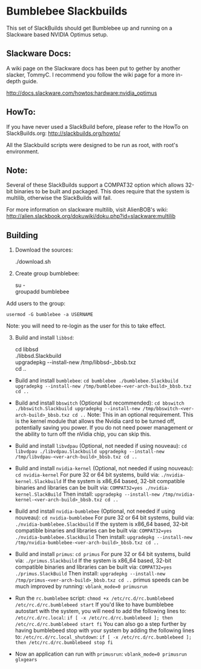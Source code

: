 Bumblebee Slackbuilds
=================

This set of SlackBuilds should get Bumblebee up and running on a
Slackware based NVIDIA Optimus setup.


Slackware Docs:
-------------------
  A wiki page on the Slackware docs has been put to gether by another
  slacker, TommyC. I recommend you follow the wiki page for a more
  in-depth guide.

  http://docs.slackware.com/howtos:hardware:nvidia_optimus


HowTo:
-------------------
  If you have never used a SlackBuild before, please refer to the HowTo
  on SlackBuilds.org: http://slackbuilds.org/howto/

  All the Slackbuild scripts were designed to be run as root, with root's
  environment.

Note:
-----
  Several of these SlackBuilds support a COMPAT32 option which
  allows 32-bit binaries to be built and packaged.  This does
  require that the system is multilib, otherwise the SlackBuilds 
  will fail.

  For more information on slackware multilib, visit AlienBOB's wiki:
  http://alien.slackbook.org/dokuwiki/doku.php?id=slackware:multilib


Building
--------

1. Download the sources:  

    ./download.sh  

2. Create group bumblebee:  

    su -  
    groupadd bumblebee

Add users to the group:  

    usermod -G bumblebee -a USERNAME  

Note: you will need to re-login as the user for this to take effect.

3. Build and install `libbsd`:  

    cd libbsd  
    ./libbsd.Slackbuild  
    upgradepkg --install-new /tmp/libbsd-<ver-arch-build>_bbsb.txz  
    cd ..

- Build and install `bumblebee`:
`
    cd bumblebee
    ./bumblebee.Slackbuild
    upgradepkg --install-new /tmp/bumblebee-<ver-arch-build>_bbsb.txz
    cd ..
`
- Build and install `bbswitch` (Optional but recommended):
`
    cd bbswitch
    ./bbswitch.Slackbuild
    upgradepkg --install-new /tmp/bbswitch-<ver-arch-build>_bbsb.txz
    cd ..
`
    Note:
    This in an optional requirement.  This is the kernel module that allows 
    the Nvidia card to be turned off, potentially saving you power.  If you 
    do not need power management or the ability to turn off the nVidia chip, 
    you can skip this.

 - Build and install `libvdpau` (Optional, not needed if using nouveau):
`
    cd libvdpau
    ./libvdpau.Slackbuild
    upgradepkg --install-new /tmp/libvdpau-<ver-arch-build>_bbsb.txz
    cd ..
`
- Build and install `nvidia-kernel` (Optional, not needed if using nouveau):
`
    cd nvidia-kernel
`
    For pure 32 or 64 bit systems, build via:
`
    ./nvidia-kernel.Slackbuild
`
    If the system is x86_64 based, 32-bit compatible binaries and
    libraries can be built via:
`
    COMPAT32=yes ./nvidia-kernel.SlackBuild
`
    Then install:
`
    upgradepkg --install-new /tmp/nvidia-kernel-<ver-arch-build>_bbsb.txz
    cd ..
`
- Build and install `nvidia-bumblebee` (Optional, not needed if using nouveau):
`
    cd nvidia-bumblebee
`
    For pure 32 or 64 bit systems, build via:
`
    ./nvidia-bumblebee.Slackbuild
`
    If the system is x86_64 based, 32-bit compatible binaries and
    libraries can be built via:
`
    COMPAT32=yes ./nvidia-bumblebee.SlackBuild
`
    Then install:
`
    upgradepkg --install-new /tmp/nvidia-bumblebee-<ver-arch-build>_bbsb.txz
    cd ..
`

- Build and install `primus`:
`
    cd primus
`
    For pure 32 or 64 bit systems, build via:
`
    ./primus.Slackbuild
`
    If the system is x86_64 based, 32-bit compatible binaries and
    libraries can be built via:
`
    COMPAT32=yes ./primus.SlackBuild
`
    Then install:
`
    upgradepkg --install-new /tmp/primus-<ver-arch-build>_bbsb.txz
    cd ..
`
    primus speeds can be much improved by running:
`
      vblank_mode=0 primusrun
`

- Run the `rc.bumblebee` script:
`
     chmod +x /etc/rc.d/rc.bumblebeed
     /etc/rc.d/rc.bumblebeed start
`
    If you'd like to have bumblebee autostart with the system, you will
    need to add the following lines to: `/etc/rc.d/rc.local`:
`
    if [ -x /etc/rc.d/rc.bumblebeed ]; then
      /etc/rc.d/rc.bumblebeed start
    fi
`
    You can also go a step further by having bumblebeed stop with your
    system by adding the following lines to: `/etc/rc.d/rc.local_shutdown`:
`
    if [ -x /etc/rc.d/rc.bumblebeed ]; then
      /etc/rc.d/rc.bumblebeed stop
    fi
`
- Now an application can run with `primusrun`:
`
    vblank_mode=0 primusrun glxgears
`
